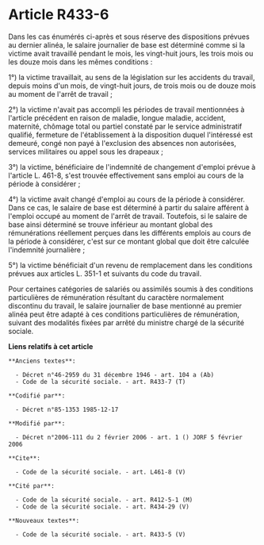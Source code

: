 # Article R433-6

Dans les cas énumérés ci-après et sous réserve des dispositions prévues au dernier alinéa, le salaire journalier de base est
déterminé comme si la victime avait travaillé pendant le mois, les vingt-huit jours, les trois mois ou les douze mois dans
les mêmes conditions : 

1°) la victime travaillait, au sens de la législation sur les accidents du travail, depuis moins d'un mois, de vingt-huit
jours, de trois mois ou de douze mois au moment de l'arrêt de travail ; 

2°) la victime n'avait pas accompli les périodes de travail mentionnées à l'article précédent en raison de maladie, longue
maladie, accident, maternité, chômage total ou partiel constaté par le service administratif qualifié, fermeture de
l'établissement à la disposition duquel l'intéressé est demeuré, congé non payé à l'exclusion des absences non autorisées,
services militaires ou appel sous les drapeaux ; 

3°) la victime, bénéficiaire de l'indemnité de changement d'emploi prévue à l'article L. 461-8, s'est trouvée effectivement
sans emploi au cours de la période à considérer ; 

4°) la victime avait changé d'emploi au cours de la période à considérer. Dans ce cas, le salaire de base est déterminé à
partir du salaire afférent à l'emploi occupé au moment de l'arrêt de travail. Toutefois, si le salaire de base ainsi
déterminé se trouve inférieur au montant global des rémunérations réellement perçues dans les différents emplois au cours de
la période à considérer, c'est sur ce montant global que doit être calculée l'indemnité journalière ; 

5°) la victime bénéficiait d'un revenu de remplacement dans les conditions prévues aux articles L. 351-1 et suivants du code
du travail. 

Pour certaines catégories de salariés ou assimilés soumis à des conditions particulières de rémunération résultant du
caractère normalement discontinu du travail, le salaire journalier de base mentionné au premier alinéa peut être adapté à ces
conditions particulières de rémunération, suivant des modalités fixées par arrêté du ministre chargé de la sécurité sociale.

**Liens relatifs à cet article**

	**Anciens textes**:

	  - Décret n°46-2959 du 31 décembre 1946 - art. 104 a (Ab)
	  - Code de la sécurité sociale. - art. R433-7 (T)

	**Codifié par**:

	  - Décret n°85-1353 1985-12-17

	**Modifié par**:

	  - Décret n°2006-111 du 2 février 2006 - art. 1 () JORF 5 février 2006

	**Cite**:

	  - Code de la sécurité sociale. - art. L461-8 (V)

	**Cité par**:

	  - Code de la sécurité sociale. - art. R412-5-1 (M)
	  - Code de la sécurité sociale. - art. R434-29 (V)

	**Nouveaux textes**:

	  - Code de la sécurité sociale. - art. R433-5 (V)

